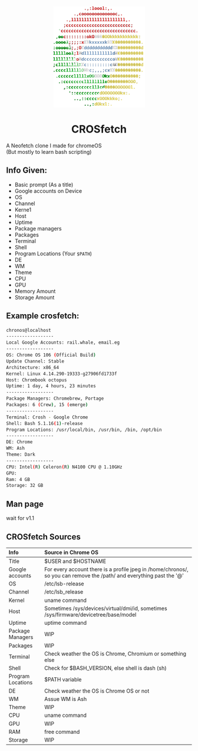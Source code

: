 <p align="center"><img src="/CROSfetch_Logo.png" alt="CROSfetch logo" />
<h1 align="center">CROSfetch</h1>

A Neofetch clone I made for chromeOS  
(But mostly to learn bash scripting)  

## Info Given:
 - Basic prompt (As a title)
 - Google accounts on Device
 - OS
 - Channel
 - Kerne1
 - Host
 - Uptime
 - Package managers
 - Packages
 - Terminal
 - Shell
 - Program Locations (Your ```$PATH```)
 - DE
 - WM
 - Theme
 - CPU
 - GPU
 - Memory Amount
 - Storage Amount


## Example crosfetch:
```bash
chronos@localhost
------------------ 
Local Google Accounts: rail.whale, email.eg
------------------
OS: Chrome OS 106 (Official Build)
Update Channel: Stable
Architecture: x86_64
Kernel: Linux 4.14.290-19333-g27906fd1733f
Host: Chrombook octopus
Uptime: 1 day, 4 hours, 23 minutes
------------------
Package Managers: Chromebrew, Portage
Packages: 6 (Crew), 15 (emerge)
------------------
Terminal: Crosh - Google Chrome
Shell: Bash 5.1.16(1)-release
Program Locations: /usr/local/bin, /usr/bin, /bin, /opt/bin
------------------
DE: Chrome
WM: Ash
Theme: Dark
------------------
CPU: Intel(R) Celeron(R) N4100 CPU @ 1.10GHz
GPU: 
Ram: 4 GB
Storage: 32 GB 
```

## Man page
 wait for v1.1



## CROSfetch Sources

| Info | Source in Chrome OS |  
|:---|:---|
| Title | $USER and $HOSTNAME |
| Google accounts | For every account there is a profile jpeg in /home/chronos/, so you can remove the /path/ and everything past the '@' |
| OS | /etc/lsb-release |
| Channel | /etc/lsb_release |
| Kernel | uname command |
| Host | Sometimes /sys/devices/virtual/dmi/id, sometimes /sys/firmware/devicetree/base/model |
| Uptime | uptime command |
| Package Managers | WIP |
| Packages | WIP |
| Terminal | Check weather the OS is Chrome, Chromium or something else |
| Shell | Check for $BASH_VERSION, else shell is dash (sh) |
| Program Locations | $PATH variable |
| DE | Check weather the OS is Chrome OS or not |
| WM | Assue WM is Ash |
| Theme | WIP |
| CPU | uname command |
| GPU | WIP |
| RAM | free command |
| Storage | WIP |
